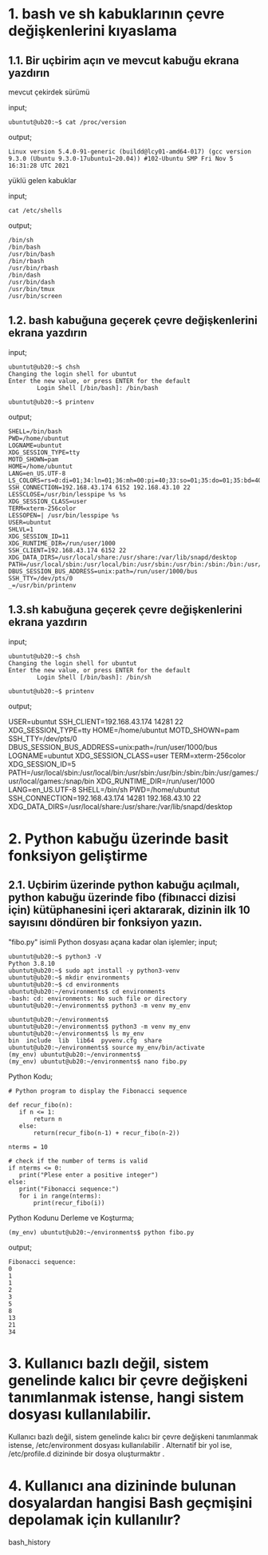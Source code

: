 # 1. bash ve sh kabuklarının çevre değişkenlerini kıyaslama



## 1.1. Bir uçbirim açın ve mevcut kabuğu ekrana yazdırın




mevcut çekirdek sürümü

input;

```
ubuntut@ub20:~$ cat /proc/version
```


output;

```
Linux version 5.4.0-91-generic (buildd@lcy01-amd64-017) (gcc version 9.3.0 (Ubuntu 9.3.0-17ubuntu1~20.04)) #102-Ubuntu SMP Fri Nov 5 16:31:28 UTC 2021
```




yüklü gelen kabuklar


input;

```
cat /etc/shells 

```



output;


```
/bin/sh
/bin/bash
/usr/bin/bash
/bin/rbash
/usr/bin/rbash
/bin/dash
/usr/bin/dash
/usr/bin/tmux
/usr/bin/screen
```


## 1.2. bash kabuğuna geçerek çevre değişkenlerini ekrana yazdırın


input;

```
ubuntut@ub20:~$ chsh
Changing the login shell for ubuntut
Enter the new value, or press ENTER for the default
        Login Shell [/bin/bash]: /bin/bash

ubuntut@ub20:~$ printenv
```



output;

```
SHELL=/bin/bash
PWD=/home/ubuntut
LOGNAME=ubuntut
XDG_SESSION_TYPE=tty
MOTD_SHOWN=pam
HOME=/home/ubuntut
LANG=en_US.UTF-8
LS_COLORS=rs=0:di=01;34:ln=01;36:mh=00:pi=40;33:so=01;35:do=01;35:bd=40;33;01:cd=40;33;01:or=40;31;01:mi=00:su=37;41:sg=30;43:ca=30;41:tw=30;42:ow=34;42:st=37;44:ex=01;32:*.tar=01;31:*.tgz=01;31:*.arc=01;31:*.arj=01;31:*.taz=01;31:*.lha=01;31:*.lz4=01;31:*.lzh=01;31:*.lzma=01;31:*.tlz=01;31:*.txz=01;31:*.tzo=01;31:*.t7z=01;31:*.zip=01;31:*.z=01;31:*.dz=01;31:*.gz=01;31:*.lrz=01;31:*.lz=01;31:*.lzo=01;31:*.xz=01;31:*.zst=01;31:*.tzst=01;31:*.bz2=01;31:*.bz=01;31:*.tbz=01;31:*.tbz2=01;31:*.tz=01;31:*.deb=01;31:*.rpm=01;31:*.jar=01;31:*.war=01;31:*.ear=01;31:*.sar=01;31:*.rar=01;31:*.alz=01;31:*.ace=01;31:*.zoo=01;31:*.cpio=01;31:*.7z=01;31:*.rz=01;31:*.cab=01;31:*.wim=01;31:*.swm=01;31:*.dwm=01;31:*.esd=01;31:*.jpg=01;35:*.jpeg=01;35:*.mjpg=01;35:*.mjpeg=01;35:*.gif=01;35:*.bmp=01;35:*.pbm=01;35:*.pgm=01;35:*.ppm=01;35:*.tga=01;35:*.xbm=01;35:*.xpm=01;35:*.tif=01;35:*.tiff=01;35:*.png=01;35:*.svg=01;35:*.svgz=01;35:*.mng=01;35:*.pcx=01;35:*.mov=01;35:*.mpg=01;35:*.mpeg=01;35:*.m2v=01;35:*.mkv=01;35:*.webm=01;35:*.ogm=01;35:*.mp4=01;35:*.m4v=01;35:*.mp4v=01;35:*.vob=01;35:*.qt=01;35:*.nuv=01;35:*.wmv=01;35:*.asf=01;35:*.rm=01;35:*.rmvb=01;35:*.flc=01;35:*.avi=01;35:*.fli=01;35:*.flv=01;35:*.gl=01;35:*.dl=01;35:*.xcf=01;35:*.xwd=01;35:*.yuv=01;35:*.cgm=01;35:*.emf=01;35:*.ogv=01;35:*.ogx=01;35:*.aac=00;36:*.au=00;36:*.flac=00;36:*.m4a=00;36:*.mid=00;36:*.midi=00;36:*.mka=00;36:*.mp3=00;36:*.mpc=00;36:*.ogg=00;36:*.ra=00;36:*.wav=00;36:*.oga=00;36:*.opus=00;36:*.spx=00;36:*.xspf=00;36:
SSH_CONNECTION=192.168.43.174 6152 192.168.43.10 22
LESSCLOSE=/usr/bin/lesspipe %s %s
XDG_SESSION_CLASS=user
TERM=xterm-256color
LESSOPEN=| /usr/bin/lesspipe %s
USER=ubuntut
SHLVL=1
XDG_SESSION_ID=11
XDG_RUNTIME_DIR=/run/user/1000
SSH_CLIENT=192.168.43.174 6152 22
XDG_DATA_DIRS=/usr/local/share:/usr/share:/var/lib/snapd/desktop
PATH=/usr/local/sbin:/usr/local/bin:/usr/sbin:/usr/bin:/sbin:/bin:/usr/games:/usr/local/games:/snap/bin
DBUS_SESSION_BUS_ADDRESS=unix:path=/run/user/1000/bus
SSH_TTY=/dev/pts/0
_=/usr/bin/printenv
```


## 1.3.sh kabuğuna geçerek çevre değişkenlerini ekrana yazdırın


input;

```
ubuntut@ub20:~$ chsh
Changing the login shell for ubuntut
Enter the new value, or press ENTER for the default
        Login Shell [/bin/bash]: /bin/sh

ubuntut@ub20:~$ printenv
```


output;

USER=ubuntut
SSH_CLIENT=192.168.43.174 14281 22
XDG_SESSION_TYPE=tty
HOME=/home/ubuntut
MOTD_SHOWN=pam
SSH_TTY=/dev/pts/0
DBUS_SESSION_BUS_ADDRESS=unix:path=/run/user/1000/bus
LOGNAME=ubuntut
XDG_SESSION_CLASS=user
TERM=xterm-256color
XDG_SESSION_ID=5
PATH=/usr/local/sbin:/usr/local/bin:/usr/sbin:/usr/bin:/sbin:/bin:/usr/games:/usr/local/games:/snap/bin
XDG_RUNTIME_DIR=/run/user/1000
LANG=en_US.UTF-8
SHELL=/bin/sh
PWD=/home/ubuntut
SSH_CONNECTION=192.168.43.174 14281 192.168.43.10 22
XDG_DATA_DIRS=/usr/local/share:/usr/share:/var/lib/snapd/desktop





# 2. Python kabuğu üzerinde basit fonksiyon geliştirme



## 2.1. Uçbirim üzerinde python kabuğu açılmalı, python kabuğu üzerinde fibo (fibınacci dizisi için) kütüphanesini içeri aktararak, dizinin ilk 10 sayısını döndüren bir fonksiyon yazın.


"fibo.py" isimli Python dosyası açana kadar olan işlemler;
input;

```
ubuntut@ub20:~$ python3 -V
Python 3.8.10
ubuntut@ub20:~$ sudo apt install -y python3-venv
ubuntut@ub20:~$ mkdir environments
ubuntut@ub20:~$ cd environments
ubuntut@ub20:~/environments$ cd environments
-bash: cd: environments: No such file or directory
ubuntut@ub20:~/environments$ python3 -m venv my_env

ubuntut@ub20:~/environments$
ubuntut@ub20:~/environments$ python3 -m venv my_env
ubuntut@ub20:~/environments$ ls my_env
bin  include  lib  lib64  pyvenv.cfg  share
ubuntut@ub20:~/environments$ source my_env/bin/activate
(my_env) ubuntut@ub20:~/environments$
(my_env) ubuntut@ub20:~/environments$ nano fibo.py

```


Python Kodu;

```
# Python program to display the Fibonacci sequence

def recur_fibo(n):
   if n <= 1:
       return n
   else:
       return(recur_fibo(n-1) + recur_fibo(n-2))

nterms = 10

# check if the number of terms is valid
if nterms <= 0:
   print("Plese enter a positive integer")
else:
   print("Fibonacci sequence:")
   for i in range(nterms):
       print(recur_fibo(i))
```

Python Kodunu Derleme ve Koşturma;

```
(my_env) ubuntut@ub20:~/environments$ python fibo.py
```

output;

```
Fibonacci sequence:
0
1
1
2
3
5
8
13
21
34
```



# 3. Kullanıcı bazlı değil, sistem genelinde kalıcı bir çevre değişkeni tanımlanmak istense, hangi sistem dosyası kullanılabilir.

Kullanıcı bazlı değil, sistem genelinde kalıcı bir çevre değişkeni tanımlanmak istense, /etc/environment dosyası kullanılabilir . 
Alternatif bir yol ise, /etc/profile.d dizininde bir dosya oluşturmaktır .


# 4. Kullanıcı ana dizininde bulunan dosyalardan hangisi Bash geçmişini depolamak için kullanılır?


bash_history